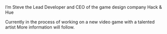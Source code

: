 I’m Steve the Lead Developer and CEO of the game design company Hack & Hue 

Currently in the process of working on a new video game with a talented artist
More information will follow.


<!---
s-hogenboom/s-hogenboom is a ✨ special ✨ repository because its `README.md` (this file) appears on your GitHub profile.
You can click the Preview link to take a look at your changes.
--->

